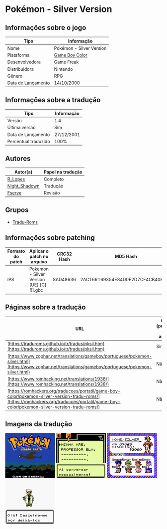 # Pokémon - Silver Version

## Informações sobre o jogo

| Tipo | Informação |
| ----------- | ----------- |
| Nome | Pokémon \- Silver Version |
| Plataforma | [Game Boy Color](../) |
| Desenvolvedora | Game Freak |
| Distribuidora | Nintendo |
| Gênero | RPG |
| Data de Lançamento | 14/10/2000 |

## Informações sobre a tradução

| Tipo | Informação |
| ----------- | ----------- |
| Versão | 1\.4 |
| Última versão | Sim |
| Data de Lançamento | 27/12/2001 |
| Percentual traduzido | 100% |

## Autores

| Autor(a) | Papel na tradução |
| ----------- | ----------- |
| [R\_Lopes](../../../autores/r_lopes/) | Completo |
| [Night\_Shadown](../../../autores/night_shadown/) | Tradução |
| [Fserve](../../../autores/fserve/) | Revisão |

## Grupos

* [Tradu\-Roms](../../../grupos/tradu-roms/)

## Informações sobre patching

| Formato do patch | Aplicar o patch no arquivo | CRC32 Hash | MD5 Hash |
| ----------- | ----------- | ----------- | ----------- |
| IPS | Pokemon \- Silver Version \(UE\) \[C\]\[\!\]\.gbc | 8AD48636 | 2AC166169354E84D0E2D7CF4CB40B312 |

## Páginas sobre a tradução

| URL | Oficial (publicado pelos autores) | Possuí link de download |
| ----------- | ----------- | ----------- |
| [https://traduroms.github.io/tr/tradus/pksil.htm](https://traduroms.github.io/tr/tradus/pksil.htm) | Sim | Sim |
| [https://www.zophar.net/translations/gameboy/portuguese/pokemon-silver.html](https://www.zophar.net/translations/gameboy/portuguese/pokemon-silver.html) | Não | Sim |
| [https://www.romhacking.net/translations/1938/](https://www.romhacking.net/translations/1938/) | Não | Sim |
| [https://romhackers.org/traducoes/portatil/game-boy-color/pokemon-silver-version-tradu-roms/](https://romhackers.org/traducoes/portatil/game-boy-color/pokemon-silver-version-tradu-roms/) | Não | Não |

## Imagens da tradução

![Imagem de exemplo da tradução 1](1.png)
![Imagem de exemplo da tradução 2](2.png)
![Imagem de exemplo da tradução 3](3.png)
![Imagem de exemplo da tradução 4](4.png)